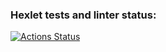 ### Hexlet tests and linter status:
[![Actions Status](https://github.com/anorone/devops-for-programmers-project-74/actions/workflows/hexlet-check.yml/badge.svg)](https://github.com/anorone/devops-for-programmers-project-74/actions)